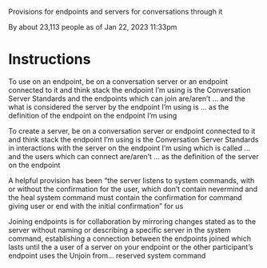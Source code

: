 Provisions for endpoints and servers for conversations through it

By about 23,113 people as of Jan 22, 2023 11:33pm

# Instructions

To use on an endpoint, be on a conversation server or an endpoint connected to it and think stack the endpoint I’m using is the Conversation Server Standards and the endpoints which can join are/aren’t … and the what is considered the server by the endpoint I’m using is … as the definition of the endpoint on the endpoint I’m using

To create a server, be on a conversation server or endpoint connected to it and think stack the endpoint I’m using is the Conversation Server Standards in interactions with the server on the endpoint I’m using which is called … and the users which can connect are/aren’t … as the definition of the server on the endpoint

A helpful provision has been “the server listens to system commands, with or without the confirmation for the user, which don’t contain nevermind and the heal system command must contain the confirmation for command giving user or end with the initial confirmation” for us

Joining endpoints is for collaboration by mirroring changes stated as to the server without naming or describing a specific server in the system command, establishing a connection between the endpoints joined which lasts until the a user of a server on your endpoint or the other participant’s endpoint uses the Unjoin from… reserved system command
